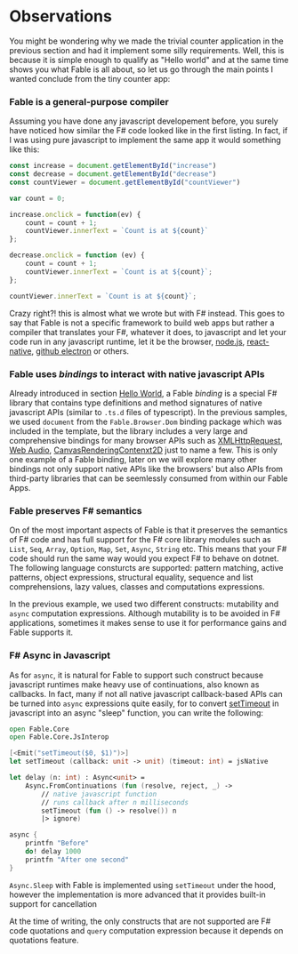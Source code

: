 # Observations 

You might be wondering why we made the trivial counter application in the previous section and had it implement some silly requirements. Well, this is because it is simple enough to qualify as "Hello world" and at the same time shows you what Fable is all about, so let us go through the main points I wanted conclude from the tiny counter app:

### Fable is a general-purpose compiler 

Assuming you have done any javascript developement before, you surely have noticed how similar the F# code looked like in the first listing. In fact, if I was using pure javascript to implement the same app it would something like this: 
```js
const increase = document.getElementById("increase")
const decrease = document.getElementById("decrease")
const countViewer = document.getElementById("countViewer")

var count = 0;

increase.onclick = function(ev) {
    count = count + 1;
    countViewer.innerText = `Count is at ${count}`
};

decrease.onclick = function (ev) {
    count = count + 1;
    countViewer.innerText = `Count is at ${count}`;
};

countViewer.innerText = `Count is at ${count}`;
```
Crazy right?! this is almost what we wrote but with F# instead. This goes to say that Fable is not a specific framework to build web apps but rather a compiler that translates your F#, whatever it does, to javascript and let your code run in any javascript runtime, let it be the browser, [node.js](https://nodejs.org/en/), [react-native](http://facebook.github.io/react-native/), [github electron](https://electronjs.org/) or others. 

### Fable uses *bindings* to interact with native javascript APIs

Already introduced in section [Hello World](/chapters/fable/hello-world), a Fable *binding* is a special F# library that contains type definitions and method signatures of native javascript APIs (similar to `.ts.d` files of typescript). In the previous samples, we used `document` from the `Fable.Browser.Dom` binding package which was included in the template, but the library includes a very large and comprehensive bindings for many browser APIs such as [XMLHttpRequest](https://developer.mozilla.org/en-US/docs/Web/API/XMLHttpRequest), [Web Audio](https://developer.mozilla.org/en-US/docs/Web/API/Web_Audio_API), [CanvasRenderingContenxt2D](https://developer.mozilla.org/en-US/docs/Web/API/CanvasRenderingContext2D) just to name a few. This is only one example of a Fable binding, later on we will explore many other bindings not only support native APIs like the browsers' but also APIs from third-party libraries that can be seemlessly consumed from within our Fable Apps. 

### Fable preserves F# semantics
On of the most important aspects of Fable is that it preserves the semantics of F# code and has full support for the F# core library modules such as `List`, `Seq`, `Array`, `Option`, `Map`, `Set`, `Async`, `String` etc. This means that your F# code should run the same way would you expect F# to behave on dotnet. The following language consturcts are supported: pattern matching, active patterns, object expressions, structural equality, sequence and list comprehensions, lazy values, classes and computations expressions.

In the previous example, we used two different constructs: mutability and `async` computation expressions. Although mutability is to be avoided in F# applications, sometimes it makes sense to use it for performance gains and Fable supports it. 

### F# Async in Javascript

As for `async`, it is natural for Fable to support such construct because javascript runtimes make heavy use of continuations, also known as callbacks. In fact, many if not all native javascript callback-based APIs can be turned into `async` expressions quite easily, for to convert [setTimeout]() in javascript into an async "sleep" function, you can write the following:

```fsharp
open Fable.Core
open Fable.Core.JsInterop

[<Emit("setTimeout($0, $1)")>]
let setTimeout (callback: unit -> unit) (timeout: int) = jsNative

let delay (n: int) : Async<unit> = 
    Async.FromContinuations (fun (resolve, reject, _) -> 
        // native javascript function
        // runs callback after n milliseconds
        setTimeout (fun () -> resolve()) n
        |> ignore)

async {
    printfn "Before"
    do! delay 1000
    printfn "After one second"
}
```   

<note type="info">

`Async.Sleep` with Fable is implemented using `setTimeout` under the hood, however the implementation is more advanced that it provides built-in support for cancellation 

</note>


At the time of writing, the only constructs that are not supported are F# code quotations and `query` computation expression because it depends on quotations feature.
